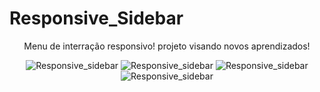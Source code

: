 # Responsive_Sidebar

<p align="center">
  Menu de interração responsivo!
projeto visando novos aprendizados!
</p>

<p align="center">
<img src="https://i.pinimg.com/originals/b7/f3/cb/b7f3cbb39bdf3e2a9c0181ca98f26abc.jpg" alt="Responsive_sidebar" width"500">
<img src="https://i.pinimg.com/originals/75/53/54/7553543c4bc3d82ec56b83cad9da5826.jpg" alt="Responsive_sidebar" width"500">
<img src="https://i.pinimg.com/originals/67/8c/a5/678ca5b4801ef87f5077003df8fae2ee.jpg" alt="Responsive_sidebar" width"500">
<img src="https://i.pinimg.com/originals/4a/b0/1a/4ab01a65c2036562b8449814784bf34b.jpg" alt="Responsive_sidebar" width"500">
</p>
